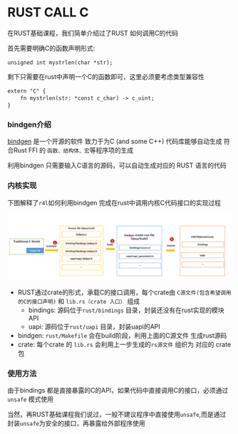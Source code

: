 # RUST CALL C 

在RUST基础课程，我们简单介绍过了RUST 如何调用C的代码

首先需要明确C的函数声明形式: 

```
unsigned int mystrlen(char *str);
```

剩下只需要在rust中声明一个C的函数即可，这里必须要考虑类型兼容性

```
extern "C" {
    fn mystrlen(str: *const c_char) -> c_uint;
}
```


### bindgen介绍

[bindgen](https://github.com/rust-lang/rust-bindgen) 
是一个开源的软件 致力于为C (and some C++) 代码库能够自动生成 符合Rust FFI 的 `函数、结构体、宏`等程序项的生成

利用bindgen 只需要输入C语言的源码，可以自动生成对应的 RUST 语言的代码


### 内核实现

下图解释了`r4l`如何利用bindgen 完成在rust中调用内核C代码接口的实现过程 

![Screenshot](image/1.png)

 - RUST通过crate的形式，承载C的接口调用，每个crate由 `C源文件(包含希望调用的C的接口声明)` 和 `lib.rs（crate 入口）` 组成 
	 - bindings: 源码位于`rust/bindings` 目录，封装还没有在rust实现的模块API  
	 - uapi: 源码位于`rust/uapi` 目录，封装uapi的API
 - bindgen: `rust/Makefile` 会在build阶段，利用上面的C源文件 生成rust源码 
 - crate: 每个crate 的 `lib.rs` 会利用上一步生成的`rs源文件` 组织为 对应的 crate 包


### 使用方法

由于bindings 都是直接暴露的C的API，如果代码中直接调用C的接口，必须通过 `unsafe` 模式使用

当然，再RUST基础课程我们说过，一般不建议程序中直接使用`unsafe`,而是通过封装`unsafe`为安全的接口，再暴露给外部程序使用





